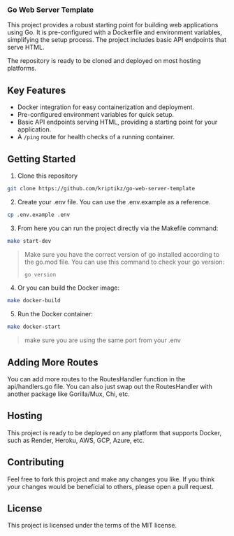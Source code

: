 ### Go Web Server Template

This project provides a robust starting point for building web applications using Go. It is pre-configured with a Dockerfile and environment variables, simplifying the setup process. The project includes basic API endpoints that serve HTML.

The repository is ready to be cloned and deployed on most hosting platforms.


## Key Features

- Docker integration for easy containerization and deployment.
- Pre-configured environment variables for quick setup.
- Basic API endpoints serving HTML, providing a starting point for your application.
- A `/ping` route for health checks of a running container.

## Getting Started

1. Clone this repository
```bash
git clone https://github.com/kriptikz/go-web-server-template
```

2. Create your .env file. You can use the .env.example as a reference. 
```bash
cp .env.example .env
```

3. From here you can run the project directly via the Makefile command:
```bash
make start-dev
```
>Make sure you have the correct version of go installed according to the go.mod file.
>You can use this command to check your go version:
>```bash
>go version
>```

4. Or you can build the Docker image: 
```bash
make docker-build
```

5. Run the Docker container: 
```bash
make docker-start
```

> make sure you are using the same port from your .env

## Adding More Routes

You can add more routes to the RoutesHandler function in the api/handlers.go file. You can also just swap out the RoutesHandler with another package like Gorilla/Mux, Chi, etc.


## Hosting

This project is ready to be deployed on any platform that supports Docker, such as Render, Heroku, AWS, GCP, Azure, etc.

## Contributing

Feel free to fork this project and make any changes you like. If you think your changes would be beneficial to others, please open a pull request.

## License

This project is licensed under the terms of the MIT license.

